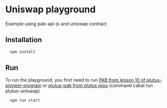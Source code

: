 # Uniswap playground 

Example using pab-api-js and uniswap contract

## Installation

```bash
  npm install
```

## Run
To run the playground, you first need to run [PAB from lesson 10 of plutus-pioneer-program](https://github.com/input-output-hk/plutus-pioneer-program) or [plutus-pab from plutus repo](https://github.com/input-output-hk/plutus/tree/master/plutus-pab) (command cabal run plutus-uniswap)

```bash
  npm run start
```
